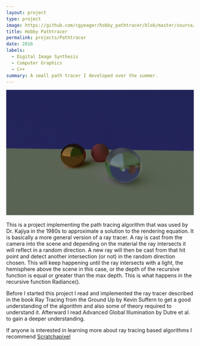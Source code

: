 ```yaml
---
layout: project
type: project
image: https://github.com/cgyeager/hobby_pathtracer/blob/master/source/images/diffuse_reflect_refract.png
title: Hobby Pathtracer
permalink: projects/Pathtracer
date: 2016
labels:
  - Digital Image Synthesis
  - Computer Graphics
  - C++
summary: A small path tracer I developed over the summer.
---
```


<div class="ui small rounded images">
  <img class="ui image" src="https://github.com/cgyeager/hobby_pathtracer/blob/master/source/images/diffuse_reflect_refract.png">
</div>

This is a project implementing the path tracing algorithm that was used by Dr. Kajiya in the 1980s to approximate a solution to the rendering equation. It is basically a more general version of a ray tracer. A ray is cast from the camera into the scene and depending on the material the ray intersects it will reflect in a random direction. A new ray will then be cast from that hit point and detect another intersection (or not) in the random direction chosen. This will keep happening until the ray intersects with a light, the hemisphere above the scene in this case, or the depth of the recursive function is equal or greater than the max depth. This is what happens in the recursive function Radiance(). 

Before I started this project I read and implemented the ray tracer described in the book Ray Tracing from the Ground Up by Kevin Suffern to get a good understanding of the algorithm and also some of theory required to understand it. Afterward I read Advanced Global Illumination by Dutre et al. to gain a deeper understanding. 

If anyone is interested in learning more about ray tracing based algorithms I recommend [Scratchapixel](https://www.scratchapixel.com)
